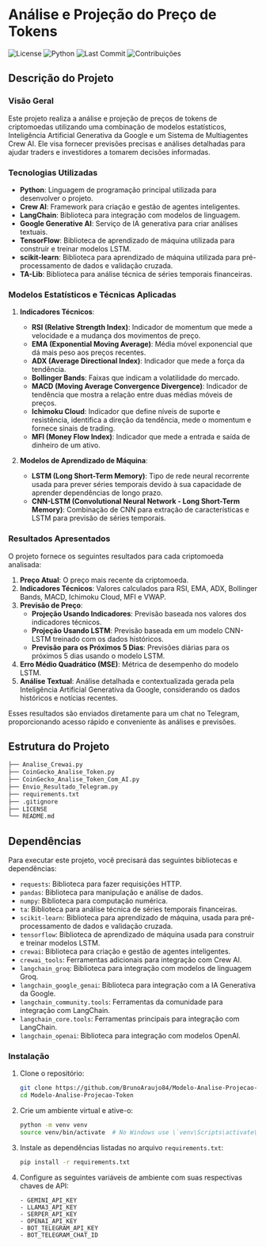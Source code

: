 # Análise e Projeção do Preço de Tokens

![License](https://img.shields.io/badge/License-MIT-green)
![Python](https://img.shields.io/badge/Python-100%25-blue)
![Last Commit](https://img.shields.io/badge/Last%20Commit-July%202024-yellow)
![Contribuições](https://img.shields.io/badge/Contribuições-Bem%20Vindas-brightgreen)

## Descrição do Projeto

### Visão Geral

Este projeto realiza a análise e projeção de preços de tokens de criptomoedas utilizando uma combinação de modelos estatísticos, Inteligência Artificial Generativa da Google e um Sistema de Multiagentes Crew AI. Ele visa fornecer previsões precisas e análises detalhadas para ajudar traders e investidores a tomarem decisões informadas.

### Tecnologias Utilizadas

- **Python**: Linguagem de programação principal utilizada para desenvolver o projeto.
- **Crew AI**: Framework para criação e gestão de agentes inteligentes.
- **LangChain**: Biblioteca para integração com modelos de linguagem.
- **Google Generative AI**: Serviço de IA generativa para criar análises textuais.
- **TensorFlow**: Biblioteca de aprendizado de máquina utilizada para construir e treinar modelos LSTM.
- **scikit-learn**: Biblioteca para aprendizado de máquina utilizada para pré-processamento de dados e validação cruzada.
- **TA-Lib**: Biblioteca para análise técnica de séries temporais financeiras.

### Modelos Estatísticos e Técnicas Aplicadas

1. **Indicadores Técnicos**:
   - **RSI (Relative Strength Index)**: Indicador de momentum que mede a velocidade e a mudança dos movimentos de preço.
   - **EMA (Exponential Moving Average)**: Média móvel exponencial que dá mais peso aos preços recentes.
   - **ADX (Average Directional Index)**: Indicador que mede a força da tendência.
   - **Bollinger Bands**: Faixas que indicam a volatilidade do mercado.
   - **MACD (Moving Average Convergence Divergence)**: Indicador de tendência que mostra a relação entre duas médias móveis de preços.
   - **Ichimoku Cloud**: Indicador que define níveis de suporte e resistência, identifica a direção da tendência, mede o momentum e fornece sinais de trading.
   - **MFI (Money Flow Index)**: Indicador que mede a entrada e saída de dinheiro de um ativo.

2. **Modelos de Aprendizado de Máquina**:
   - **LSTM (Long Short-Term Memory)**: Tipo de rede neural recorrente usada para prever séries temporais devido à sua capacidade de aprender dependências de longo prazo.
   - **CNN-LSTM (Convolutional Neural Network - Long Short-Term Memory)**: Combinação de CNN para extração de características e LSTM para previsão de séries temporais.

### Resultados Apresentados

O projeto fornece os seguintes resultados para cada criptomoeda analisada:

1. **Preço Atual**: O preço mais recente da criptomoeda.
2. **Indicadores Técnicos**: Valores calculados para RSI, EMA, ADX, Bollinger Bands, MACD, Ichimoku Cloud, MFI e VWAP.
3. **Previsão de Preço**:
   - **Projeção Usando Indicadores**: Previsão baseada nos valores dos indicadores técnicos.
   - **Projeção Usando LSTM**: Previsão baseada em um modelo CNN-LSTM treinado com os dados históricos.
   - **Previsão para os Próximos 5 Dias**: Previsões diárias para os próximos 5 dias usando o modelo LSTM.
4. **Erro Médio Quadrático (MSE)**: Métrica de desempenho do modelo LSTM.
5. **Análise Textual**: Análise detalhada e contextualizada gerada pela Inteligência Artificial Generativa da Google, considerando os dados históricos e notícias recentes.

Esses resultados são enviados diretamente para um chat no Telegram, proporcionando acesso rápido e conveniente às análises e previsões.

## Estrutura do Projeto

```sh
├── Analise_Crewai.py
├── CoinGecko_Analise_Token.py
├── CoinGecko_Analise_Token_Com_AI.py
├── Envio_Resultado_Telegram.py
├── requirements.txt
├── .gitignore
├── LICENSE
└── README.md
```

## Dependências

Para executar este projeto, você precisará das seguintes bibliotecas e dependências:

- `requests`: Biblioteca para fazer requisições HTTP.
- `pandas`: Biblioteca para manipulação e análise de dados.
- `numpy`: Biblioteca para computação numérica.
- `ta`: Biblioteca para análise técnica de séries temporais financeiras.
- `scikit-learn`: Biblioteca para aprendizado de máquina, usada para pré-processamento de dados e validação cruzada.
- `tensorflow`: Biblioteca de aprendizado de máquina usada para construir e treinar modelos LSTM.
- `crewai`: Biblioteca para criação e gestão de agentes inteligentes.
- `crewai_tools`: Ferramentas adicionais para integração com Crew AI.
- `langchain_groq`: Biblioteca para integração com modelos de linguagem Groq.
- `langchain_google_genai`: Biblioteca para integração com a IA Generativa da Google.
- `langchain_community.tools`: Ferramentas da comunidade para integração com LangChain.
- `langchain_core.tools`: Ferramentas principais para integração com LangChain.
- `langchain_openai`: Biblioteca para integração com modelos OpenAI.

### Instalação

1. Clone o repositório:
   ```sh
   git clone https://github.com/BrunoAraujo84/Modelo-Analise-Projecao-Token.git
   cd Modelo-Analise-Projecao-Token
   ```

2. Crie um ambiente virtual e ative-o:
   ```sh
   python -m venv venv
   source venv/bin/activate  # No Windows use \`venv\Scripts\activate\`
   ```

3. Instale as dependências listadas no arquivo `requirements.txt`:
   ```sh
   pip install -r requirements.txt
   ```

4. Configure as seguintes variáveis de ambiente com suas respectivas chaves de API:
   ```
   - GEMINI_API_KEY
   - LLAMA3_API_KEY
   - SERPER_API_KEY
   - OPENAI_API_KEY
   - BOT_TELEGRAM_API_KEY
   - BOT_TELEGRAM_CHAT_ID
   ```
